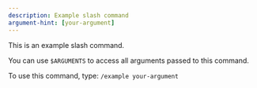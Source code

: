 ```yaml
---
description: Example slash command
argument-hint: [your-argument]
---
```


This is an example slash command.

You can use `$ARGUMENTS` to access all arguments passed to this command.

To use this command, type: `/example your-argument`
